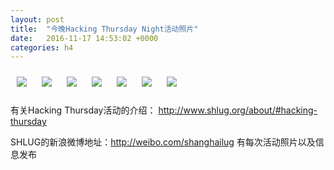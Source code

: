 ```yaml
---
layout: post
title:  "今晚Hacking Thursday Night活动照片"
date:   2016-11-17 14:53:02 +0000
categories: h4
---
```


[<img style='margin:10px;' src='/res2016/gb17.h4/gb17_1959_0500+08.1920p.jpg'>](/res2016/gb17.h4/gb17_1959_0500+08.JPG)
[<img style='margin:10px;' src='/res2016/gb17.h4/gb17_1959_3000+08.1920p.jpg'>](/res2016/gb17.h4/gb17_1959_3000+08.JPG)
[<img style='margin:10px;' src='/res2016/gb17.h4/gb17_2011_2400+08.1920p.jpg'>](/res2016/gb17.h4/gb17_2011_2400+08.JPG)
[<img style='margin:10px;' src='/res2016/gb17.h4/gb17_2055_3500+08.1920p.jpg'>](/res2016/gb17.h4/gb17_2055_3500+08.JPG)
[<img style='margin:10px;' src='/res2016/gb17.h4/gb17_2055_4700+08.1920p.jpg'>](/res2016/gb17.h4/gb17_2055_4700+08.JPG)
[<img style='margin:10px;' src='/res2016/gb17.h4/gb17_2059_0800+08.1920p.jpg'>](/res2016/gb17.h4/gb17_2059_0800+08.JPG)
[<img style='margin:10px;' src='/res2016/gb17.h4/gb17_2100_0600+08.1920p.jpg'>](/res2016/gb17.h4/gb17_2100_0600+08.JPG)

有关Hacking Thursday活动的介绍：
http://www.shlug.org/about/#hacking-thursday

SHLUG的新浪微博地址：http://weibo.com/shanghailug 有每次活动照片以及信息发布


